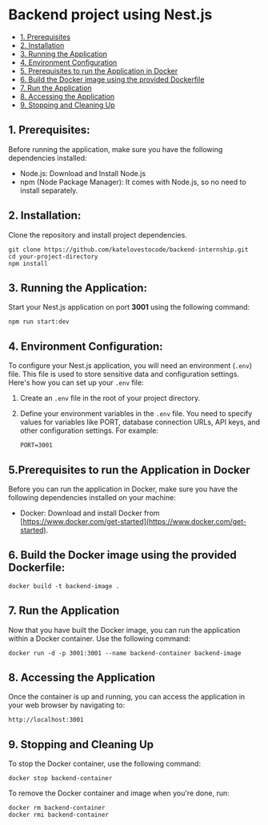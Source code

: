 # Backend project using Nest.js

- [1. Prerequisites](#1-prerequisites)
- [2. Installation ](#2-installation)
- [3. Running the Application](#3-running-the-application)
- [4. Environment Configuration](#4-environment-configuration)
- [5. Prerequisites to run the Application in Docker](#5-prerequisites-to-run-the-application-in-docker)
- [6. Build the Docker image using the provided Dockerfile](#6-build-the-docker-image-using-the-provided-dockerfile)
- [7. Run the Application](#7-run-the-application)
- [8. Accessing the Application](#8-accessing-the-application)
- [9. Stopping and Cleaning Up](#9-stopping-and-cleaning-up)

## 1. Prerequisites:

Before running the application, make sure you have the following dependencies installed:

- Node.js: Download and Install Node.js
- npm (Node Package Manager): It comes with Node.js, so no need to install separately.

## 2. Installation:

Clone the repository and install project dependencies.

```
git clone https://github.com/katelovestocode/backend-internship.git
cd your-project-directory
npm install
```

## 3. Running the Application:

Start your Nest.js application on port **3001** using the following command:

```
npm run start:dev
```

## 4. Environment Configuration:

To configure your Nest.js application, you will need an environment (`.env`) file. This file is used to store sensitive data and configuration settings. Here's how you can set up your `.env` file:

1. Create an `.env` file in the root of your project directory.

2. Define your environment variables in the `.env` file. You need to specify values for variables like PORT, database connection URLs, API keys, and other configuration settings. For example:

   ```env
   PORT=3001
   ```

## 5.Prerequisites to run the Application in Docker

Before you can run the application in Docker, make sure you have the following dependencies installed on your machine:

- Docker: Download and install Docker from [https://www.docker.com/get-started](https://www.docker.com/get-started).

## 6. Build the Docker image using the provided Dockerfile:

```
docker build -t backend-image .
```

## 7. Run the Application

Now that you have built the Docker image, you can run the application within a Docker container. Use the following command:

```
docker run -d -p 3001:3001 --name backend-container backend-image
```

## 8. Accessing the Application

Once the container is up and running, you can access the application in your web browser by navigating to:

```
http://localhost:3001
```

## 9. Stopping and Cleaning Up

To stop the Docker container, use the following command:

```
docker stop backend-container
```

To remove the Docker container and image when you're done, run:

```
docker rm backend-container
docker rmi backend-container
```
